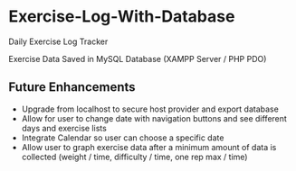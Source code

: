 # Exercise-Log-With-Database
Daily Exercise Log Tracker

Exercise Data Saved in MySQL Database (XAMPP Server / PHP PDO) 

## Future Enhancements
- Upgrade from localhost to secure host provider and export database
- Allow for user to change date with navigation buttons and see different days and exercise lists
- Integrate Calendar so user can choose a specific date
- Allow user to graph exercise data after a minimum amount of data is collected (weight / time, difficulty / time, one rep max / time)

